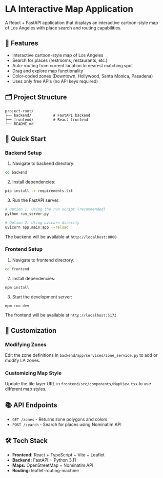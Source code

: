 # LA Interactive Map Application

A React + FastAPI application that displays an interactive cartoon-style map of Los Angeles with place search and routing capabilities.

## 🎯 Features

- Interactive cartoon-style map of Los Angeles
- Search for places (restrooms, restaurants, etc.)
- Auto-routing from current location to nearest matching spot
- Drag and explore map functionality
- Color-coded zones (Downtown, Hollywood, Santa Monica, Pasadena)
- Uses only free APIs (no API keys required)

## 🗂 Project Structure

```
project-root/
├── backend/          # FastAPI backend
├── frontend/         # React frontend
└── README.md
```

## 🚀 Quick Start

### Backend Setup

1. Navigate to backend directory:
```bash
cd backend
```

2. Install dependencies:
```bash
pip install -r requirements.txt
```

3. Run the FastAPI server:
```bash
# Option 1: Using the run script (recommended)
python run_server.py

# Option 2: Using uvicorn directly
uvicorn app.main:app --reload
```

The backend will be available at `http://localhost:8000`

### Frontend Setup

1. Navigate to frontend directory:
```bash
cd frontend
```

2. Install dependencies:
```bash
npm install
```

3. Start the development server:
```bash
npm run dev
```

The frontend will be available at `http://localhost:5173`

## 🧩 Customization

### Modifying Zones
Edit the zone definitions in `backend/app/services/zone_service.py` to add or modify LA zones.

### Customizing Map Style
Update the tile layer URL in `frontend/src/components/MapView.tsx` to use different map styles.

## 📚 API Endpoints

- `GET /zones` - Returns zone polygons and colors
- `POST /search` - Search for places using Nominatim API

## 🛠 Tech Stack

- **Frontend:** React + TypeScript + Vite + Leaflet
- **Backend:** FastAPI + Python 3.11
- **Maps:** OpenStreetMap + Nominatim API
- **Routing:** leaflet-routing-machine

